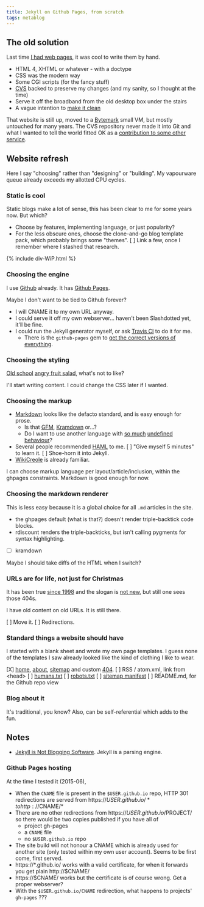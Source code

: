 ```yaml
---
title: Jekyll on Github Pages, from scratch
tags: metablog
---
```

## The old solution

Last time [I had web pages](http://www.t8o.org/~mca1001/), it was cool to write them by hand.

* HTML 4, XHTML or whatever - with a doctype
* CSS was the modern way
* Some CGI scripts (for the fancy stuff)
* [CVS](https://en.wikipedia.org/wiki/Concurrent_Versions_System) backed to preserve my changes (and my sanity, so I thought at the time)
* Serve it off the broadband from the old desktop box under the stairs
* A vague intention to [make it clean](https://validator.w3.org/)

That website is still up, moved to a [Bytemark](https://www.bytemark.co.uk/)
small VM, but mostly untouched for many years.  The CVS repository
never made it into Git and what I wanted to tell the world fitted OK
as a [contribution to some other service](/about.html).

## Website refresh

Here I say "choosing" rather than "designing" or "building".  My
vapourware queue already exceeds my allotted CPU cycles.

### Static is cool

Static blogs make a lot of sense, this has been clear to me for some
years now.  But which?

* Choose by features, implementing language, or just popularity?
* For the less obscure ones, choose the clone-and-go blog template pack, which probably brings some "themes".
[ ] Link a few, once I remember where I stashed that research.

{% include div-WiP.html %}

### Choosing the engine

I use [Github](https://github.com) already.  It has [Github Pages](https://pages.github.com/).

Maybe I don't want to be tied to Github forever?

* I will CNAME it to my own URL anyway.
* I could serve it off my own webserver...  haven't been Slashdotted yet, it'll be fine.
* I could run the Jekyll generator myself, or ask [Travis CI](https://travis-ci.com/) to do it for me.
	* There is the `github-pages` gem to [get the correct versions of everything](http://jekyllrb.com/docs/github-pages/#deploying-jekyll-to-github-pages).

### Choosing the styling

[Old school](https://en.wikipedia.org/wiki/Old_school#Computers_and_gaming)
[angry fruit salad](http://www.catb.org/jargon/html/A/angry-fruit-salad.html),
what's not to like?

I'll start writing content.  I could change the CSS later if I wanted.

### Choosing the markup
* [Markdown](http://daringfireball.net/projects/markdown/) looks like the defacto standard, and is easy enough for prose.
	* Is that [GFM](https://help.github.com/articles/github-flavored-markdown/), [Kramdown](http://kramdown.gettalong.org/syntax.html) or...?
	* Do I want to use another language with [so much](http://www.adamhyde.net/whats-wrong-with-markdown/) [undefined behaviour](http://www.wilfred.me.uk/blog/2012/07/30/why-markdown-is-not-my-favourite-language/)?
* Several people recommended [HAML](http://haml.info/) to me.
	[ ] "Give myself 5 minutes" to learn it.
	[ ] Shoe-horn it into Jekyll.
* [WikiCreole](http://www.wikicreole.org/wiki/Implementation) is already familiar.

I can choose markup language per layout/article/inclusion, within the
ghpages constraints.  Markdown is good enough for now.

### Choosing the markdown renderer

This is less easy because it is a global choice for all `.md` articles
in the site.

* the ghpages default (what is that?) doesn't render triple-backtick code blocks.
* rdiscount renders the triple-backticks, but isn't calling pygments for syntax highlighting.
* [ ] kramdown

Maybe I should take diffs of the HTML when I switch?

### URLs are for life, not just for Christmas

It has been true [since 1998](http://www.w3.org/Provider/Style/URI.html)
and the slogan is [not new](https://oracle-base.com/blog/2015/05/25/writing-tips-a-url-is-for-life-not-just-for-christmas/),
but still one sees those 404s.

I have old content on old URLs.  It is still there.

[ ] Move it.
[ ] Redirections.

### Standard things a website should have

I started with a blank sheet and wrote my own page templates.  I guess
none of the templates I saw already looked like the kind of clothing I
like to wear.

[X] [home](/index.html), [about](/about.html), [sitemap](/sitemap.html) and custom [404](/404.html).
[ ] RSS / atom.xml, link from &lt;head>
[ ] [humans.txt](http://humanstxt.org/)
[ ] [robots.txt](http://www.robotstxt.org/)
[ ] [sitemap manifest](https://en.wikipedia.org/wiki/Sitemaps)
[ ] README.md, for the Github repo view

### Blog about it

It's traditional, you know?  Also, can be self-referential which adds to the fun.

## Notes

* [Jekyll is Not Blogging Software](http://jekyllbootstrap.com/lessons/jekyll-introduction.html#toc_3).  Jekyll is a parsing engine.

### Github Pages hosting
At the time I tested it (2015-06),

* When the `CNAME` file is present in the `$USER.github.io` repo, HTTP 301 redirections are served from https://$USER.github.io/* to http://$CNAME/*
* There are no other redirections from https://$USER.github.io/$PROJECT/ so there would be two copies published if you have all of
	* project gh-pages
	* a `CNAME` file
	* no `$USER.github.io` repo
* The site build will not honour a CNAME which is already used for another site (only tested within my own user account).  Seems to be first come, first served.
* https://*.github.io/ works with a valid certificate, for when it forwards you get plain http://$CNAME/
* https://$CNAME/ works but the certificate is of course wrong.  Get a proper webserver?
* With the `$USER.github.io/CNAME` redirection, what happens to projects' `gh-pages` ???
